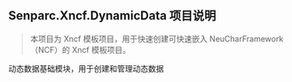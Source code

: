 ﻿## Senparc.Xncf.DynamicData 项目说明

> 本项目为 Xncf 模板项目，用于快速创建可快速嵌入 NeuCharFramework（NCF）的 Xncf 模板项目。

动态数据基础模块，用于创建和管理动态数据